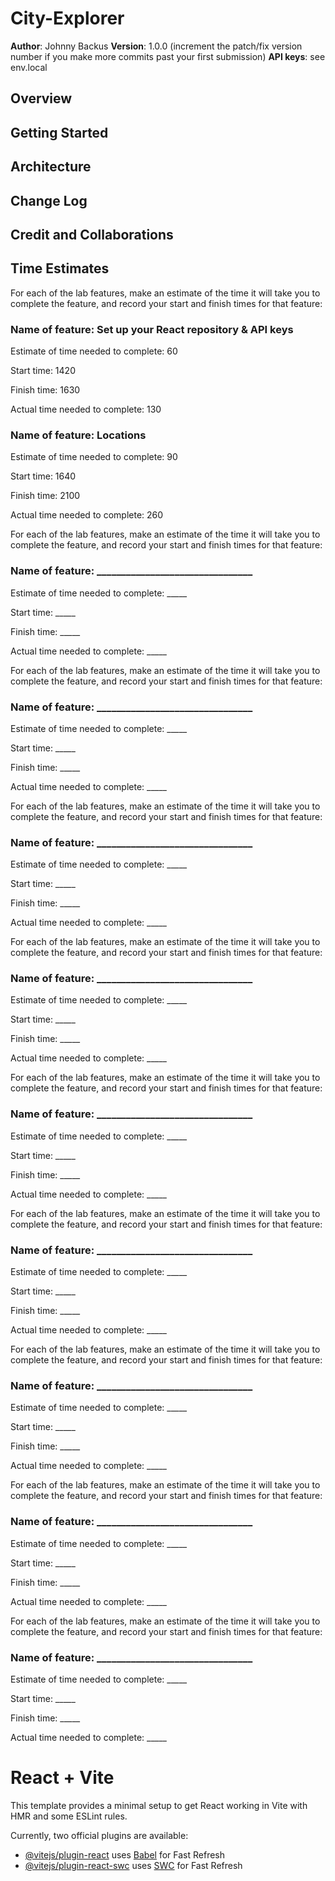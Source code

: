 # City-Explorer

**Author**: Johnny Backus
**Version**: 1.0.0 (increment the patch/fix version number if you make more commits past your first submission)
**API keys**: see env.local

## Overview
<!-- Provide a high level overview of what this application is and why you are building it, beyond the fact that it's an assignment for this class. (i.e. What's your problem domain?) -->

## Getting Started
<!-- What are the steps that a user must take in order to build this app on their own machine and get it running? -->

## Architecture
<!-- Provide a detailed description of the application design. What technologies (languages, libraries, etc) you're using, and any other relevant design information. -->

## Change Log
<!-- Use this area to document the iterative changes made to your application as each feature is successfully implemented. Use time stamps. Here's an example:

01-01-2001 4:59pm - Application now has a fully-functional express server, with a GET route for the location resource. -->

## Credit and Collaborations
<!-- Give credit (and a link) to other people or resources that helped you build this application. -->

## Time Estimates

For each of the lab features, make an estimate of the time it will take you to complete the feature, and record your start and finish times for that feature:

### Name of feature: Set up your React repository & API keys

Estimate of time needed to complete: 60

Start time: 1420

Finish time: 1630

Actual time needed to complete: 130

### Name of feature: Locations

Estimate of time needed to complete: 90

Start time: 1640

Finish time: 2100

Actual time needed to complete: 260

For each of the lab features, make an estimate of the time it will take you to complete the feature, and record your start and finish times for that feature:

### Name of feature: ________________________________

Estimate of time needed to complete: _____

Start time: _____

Finish time: _____

Actual time needed to complete: _____

For each of the lab features, make an estimate of the time it will take you to complete the feature, and record your start and finish times for that feature:

### Name of feature: ________________________________

Estimate of time needed to complete: _____

Start time: _____

Finish time: _____

Actual time needed to complete: _____

For each of the lab features, make an estimate of the time it will take you to complete the feature, and record your start and finish times for that feature:

### Name of feature: ________________________________

Estimate of time needed to complete: _____

Start time: _____

Finish time: _____

Actual time needed to complete: _____

For each of the lab features, make an estimate of the time it will take you to complete the feature, and record your start and finish times for that feature:

### Name of feature: ________________________________

Estimate of time needed to complete: _____

Start time: _____

Finish time: _____

Actual time needed to complete: _____

For each of the lab features, make an estimate of the time it will take you to complete the feature, and record your start and finish times for that feature:

### Name of feature: ________________________________

Estimate of time needed to complete: _____

Start time: _____

Finish time: _____

Actual time needed to complete: _____

For each of the lab features, make an estimate of the time it will take you to complete the feature, and record your start and finish times for that feature:

### Name of feature: ________________________________

Estimate of time needed to complete: _____

Start time: _____

Finish time: _____

Actual time needed to complete: _____

For each of the lab features, make an estimate of the time it will take you to complete the feature, and record your start and finish times for that feature:

### Name of feature: ________________________________

Estimate of time needed to complete: _____

Start time: _____

Finish time: _____

Actual time needed to complete: _____

For each of the lab features, make an estimate of the time it will take you to complete the feature, and record your start and finish times for that feature:

### Name of feature: ________________________________

Estimate of time needed to complete: _____

Start time: _____

Finish time: _____

Actual time needed to complete: _____

For each of the lab features, make an estimate of the time it will take you to complete the feature, and record your start and finish times for that feature:

### Name of feature: ________________________________

Estimate of time needed to complete: _____

Start time: _____

Finish time: _____

Actual time needed to complete: _____

# React + Vite

This template provides a minimal setup to get React working in Vite with HMR and some ESLint rules.

Currently, two official plugins are available:

- [@vitejs/plugin-react](https://github.com/vitejs/vite-plugin-react/blob/main/packages/plugin-react/README.md) uses [Babel](https://babeljs.io/) for Fast Refresh
- [@vitejs/plugin-react-swc](https://github.com/vitejs/vite-plugin-react-swc) uses [SWC](https://swc.rs/) for Fast Refresh
